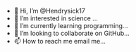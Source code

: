 - 👋 Hi, I’m @Hendrysick17
- 👀 I’m interested in science ...
- 🌱 I’m currently learning programming...
- 💞️ I’m looking to collaborate on GitHub...
- 📫 How to reach me email me...

<!---
Hendrysick17/Hendrysick17 is a ✨ special ✨ repository because its `README.md` (this file) appears on your GitHub profile.
You can click the Preview link to take a look at your changes.
--->
